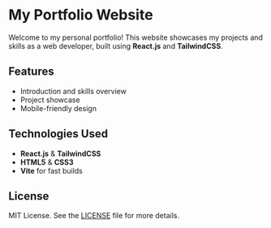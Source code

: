 # My Portfolio Website
Welcome to my personal portfolio! This website showcases my projects and skills as a web developer, built using **React.js** and **TailwindCSS**.

## Features
- Introduction and skills overview
- Project showcase
- Mobile-friendly design

## Technologies Used
- **React.js** & **TailwindCSS**
- **HTML5** & **CSS3**
- **Vite** for fast builds

## License
MIT License. See the [LICENSE](LICENSE) file for more details.
